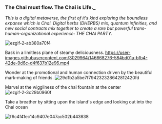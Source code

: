 ### The Chai must flow. The Chai is Life._

_This is a digital metaverse, the first of it's kind exploring the boundless expanse which is Chai. Digital herbs (DHERBS) mix, quantum infinities, and new social contracts mix together to create a rare but powerful trans-human-organizational experience: THE CHAI PARTY._

![ezgif-2-ab380a70f4](https://user-images.githubusercontent.com/3029964/146668339-278e17ab-0d87-4776-aba3-305a2e145997.gif)



Bask in a limitless plane of steamy deliciousness.
https://user-images.githubusercontent.com/3029964/146668276-584bd01a-bfb4-42de-9d6c-d4f637b12e96.mp4




Wonder at the promotional and human connection driven by the beautiful mark-making of friends.
![29d1b2a5be7f794232328642812420fd](https://user-images.githubusercontent.com/3029964/146668265-5a1c52b3-8b23-4133-a038-4a7a8fed4718.gif)


Marvel at the wiggliness of the chai fountain at the center
![ezgif-2-3c29b0960f](https://user-images.githubusercontent.com/3029964/146668310-6476886a-b835-453e-b1e0-9d634cfc60e9.gif)



Take a breather by sitting upon the island's edge and looking out into the Chai ocean

![f6c4f41ec14c9407e047ac502b443638](https://user-images.githubusercontent.com/3029964/146668293-5649c5ea-c853-4fb3-b0ff-1f8e7aeef054.gif)

